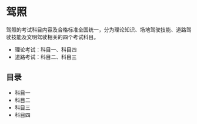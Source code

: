 # 驾照

驾照的考试科目内容及合格标准全国统一，分为理论知识、场地驾驶技能、道路驾驶技能及文明驾驶相关的四个考试科目。

- 理论考试：科目一、科目四
- 道路考试：科目二、科目三

## 目录

- 科目一
- 科目二
- 科目三
- 科目四
